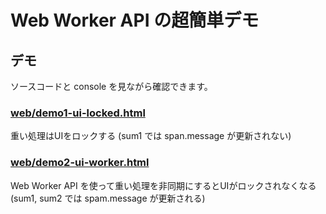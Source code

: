 # Web Worker API の超簡単デモ

## デモ

ソースコードと console を見ながら確認できます。

### [web/demo1-ui-locked.html](web/demo1-ui-locked.html)
重い処理はUIをロックする (sum1 では span.message が更新されない)

### [web/demo2-ui-worker.html](web/demo2-ui-worker.html)
Web Worker API を使って重い処理を非同期にするとUIがロックされなくなる  
(sum1, sum2 では spam.message が更新される)
